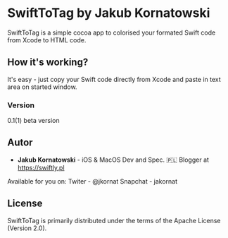 # SwiftToTag by Jakub Kornatowski

SwiftToTag is a simple cocoa app to colorised your formated Swift code from Xcode to HTML code. 

## How it's working?

It's easy - just copy your Swift code directly from Xcode and paste in text area on started window.

### Version

0.1(1) beta version

## Autor

* **Jakub Kornatowski** - iOS & MacOS Dev and Spec. 
🇵🇱 Blogger at https://swiftly.pl

Available for you on: 
Twiter - @jkornat
Snapchat - jakornat

## License

SwiftToTag is primarily distributed under the terms of the Apache License (Version 2.0).

